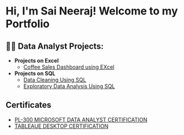 <h1>Hi, I'm Sai Neeraj! Welcome to my Portfolio

<h2>👨‍💻 Data Analyst Projects:</h2>

- <b>Projects on Excel</b>
  - [Coffee Sales Dashboard using EXcel](https://github.com/saineerajputta121/coffeesalesdashboarrd/tree/main)
- <b>Projects on SQL</b>
  - [Data Cleaning Using SQL](https://github.com/saineerajputta121/Data_cleaning_using_SQL)
  - [Exploratory Data Analysis Using SQL](https://github.com/saineerajputta121/Exploratory-Data-Analysis-using-SQL)

## Certificates

- [PL-300 MICROSOFT DATA ANALYST CERTIFICATION](https://i.imgur.com/Ujd7vft.png)
- [TABLEAUE DESKTOP CERTIFICATION](https://i.imgur.com/sFN4EPm.png)


